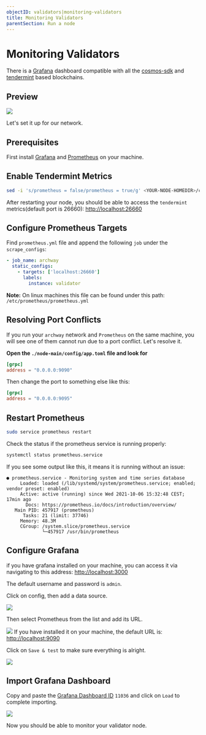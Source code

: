 ```yaml
---
objectID: validators|monitoring-validators
title: Monitoring Validators
parentSection: Run a node
---
```


# Monitoring Validators

There is a [Grafana](https://grafana.com/) dashboard compatible with all the [cosmos-sdk](https://github.com/cosmos/cosmos-sdk) and [tendermint](https://github.com/tendermint/tendermint) based blockchains.

## Preview

![](/images/docs/cosmos-overview.jpg)

Let's set it up for our network.

## Prerequisites

First install [Grafana](https://grafana.com/) and [Prometheus](https://prometheus.io/) on your machine.

## Enable Tendermint Metrics

```bash
sed -i 's/prometheus = false/prometheus = true/g' <YOUR-NODE-HOMEDIR>/config/config.toml
```

After restarting your node, you should be able to access the `tendermint` metrics(default port is 26660): <http://localhost:26660>

## Configure Prometheus Targets

Find `prometheus.yml` file and append the following `job` under the `scrape_configs`:

```yaml
- job_name: archway
  static_configs:
    - targets: ['localhost:26660']
      labels:
        instance: validator
```

**Note:** On linux machines this file can be found under this path: `/etc/prometheus/prometheus.yml`

## Resolving Port Conflicts

If you run your `archway` network and `Prometheus` on the same machine, you will see one of them cannot run due to a port conflict. Let's resolve it.

**Open the `./node-main/config/app.toml` file and look for**

```toml
[grpc]
address = "0.0.0.0:9090"
```

Then change the port to something else like this:

```toml
[grpc]
address = "0.0.0.0:9095"
```

## Restart Prometheus

```bash
sudo service prometheus restart
```

Check the status if the prometheus service is running properly:

```bash
systemctl status prometheus.service
```

If you see some output like this, it means it is running without an issue:

```
● prometheus.service - Monitoring system and time series database
     Loaded: loaded (/lib/systemd/system/prometheus.service; enabled; vendor preset: enabled)
     Active: active (running) since Wed 2021-10-06 15:32:48 CEST; 17min ago
       Docs: https://prometheus.io/docs/introduction/overview/
   Main PID: 457917 (prometheus)
      Tasks: 21 (limit: 37746)
     Memory: 48.3M
     CGroup: /system.slice/prometheus.service
             └─457917 /usr/bin/prometheus
```

## Configure Grafana

if you have grafana installed on your machine, you can access it via navigating to this address: <http://localhost:3000>

The default username and password is `admin`.

Click on config, then add a data source.

![](/images/docs/grafana01.png)

Then select Prometheus from the list and add its URL.

![](/images/docs/grafana02.png)
If you have installed it on your machine, the default URL is: <http://localhost:9090>

Click on `Save & test` to make sure everything is alright.

![](/images/docs/grafana03.png)

## Import Grafana Dashboard

Copy and paste the [Grafana Dashboard ID](https://grafana.com/grafana/dashboards/11036) `11036` and click on `Load` to complete importing.

![](/images/docs/grafana04.png)

Now you should be able to monitor your validator node.
